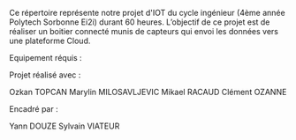 Ce répertoire représente notre projet d'IOT du cycle ingénieur (4ème année Polytech Sorbonne Ei2i) durant 60 heures. L’objectif de ce projet est de réaliser un boitier connecté munis de capteurs qui envoi les données vers une plateforme Cloud.

Equipement réquis :


Projet réalisé avec :

Ozkan TOPCAN
Marylin MILOSAVLJEVIC
Mikael RACAUD
Clément OZANNE

Encadré par :

Yann DOUZE
Sylvain VIATEUR
